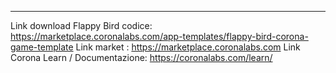--------------------------------------------------------------------------------------------------------------------------
Link download Flappy Bird codice: https://marketplace.coronalabs.com/app-templates/flappy-bird-corona-game-template
Link market : https://marketplace.coronalabs.com
Link Corona Learn / Documentazione: https://coronalabs.com/learn/